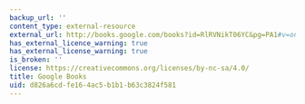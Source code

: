```yaml
---
backup_url: ''
content_type: external-resource
external_url: http://books.google.com/books?id=RlRVNikT06YC&pg=PA1#v=onepage
has_external_licence_warning: true
has_external_license_warning: true
is_broken: ''
license: https://creativecommons.org/licenses/by-nc-sa/4.0/
title: Google Books
uid: d826a6cd-fe16-4ac5-b1b1-b63c3824f581
---
```

